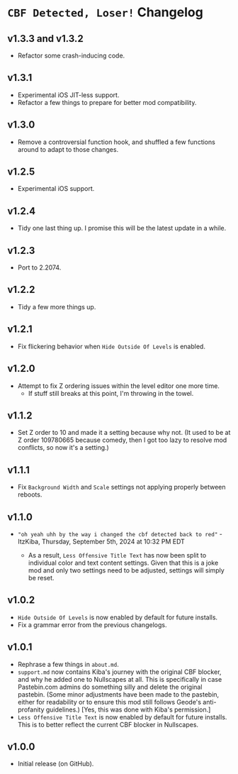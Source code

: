 # `CBF Detected, Loser!` Changelog
## v1.3.3 and v1.3.2
- Refactor some crash-inducing code.
## v1.3.1
- Experimental iOS JIT-less support.
- Refactor a few things to prepare for better mod compatibility.
## v1.3.0
- Remove a controversial function hook, and shuffled a few functions around to adapt to those changes.
## v1.2.5
- Experimental iOS support.
## v1.2.4
- Tidy one last thing up. I promise this will be the latest update in a while.
## v1.2.3
- Port to 2.2074.
## v1.2.2
- Tidy a few more things up.
## v1.2.1
- Fix flickering behavior when `Hide Outside Of Levels` is enabled.
## v1.2.0
- Attempt to fix Z ordering issues within the level editor one more time.
  - If stuff still breaks at this point, I'm throwing in the towel.
## v1.1.2
- Set Z order to 10 and made it a setting because why not. (It used to be at Z order 109780665 because comedy, then I got too lazy to resolve mod conflicts, so now it's a setting.)
## v1.1.1
- Fix `Background Width` and `Scale` settings not applying properly between reboots.
## v1.1.0
- `"oh yeah uhh by the way i changed the cbf detected back to red"` <cl>- ItzKiba, Thursday, September 5th, 2024 at 10:32 PM EDT</c>
  - As a result, `Less Offensive Title Text` has now been split to individual color and text content settings. Given that this is a joke mod and only two settings need to be adjusted, settings will simply be reset.
## v1.0.2
- `Hide Outside Of Levels` is now enabled by default for future installs.
- Fix a grammar error from the previous changelogs.
## v1.0.1
- Rephrase a few things in `about.md`.
- `support.md` now contains Kiba's journey with the original CBF blocker, and why he added one to Nullscapes at all. This is specifically in case Pastebin.com admins do something silly and delete the original pastebin. <cy>(Some minor adjustments have been made to the pastebin, either for readability or to ensure this mod still follows Geode's anti-profanity guidelines.) [Yes, this was done with Kiba's permission.]</c>
- `Less Offensive Title Text` is now enabled by default for future installs. This is to better reflect the current CBF blocker in Nullscapes.
## v1.0.0
- Initial release (on GitHub).
